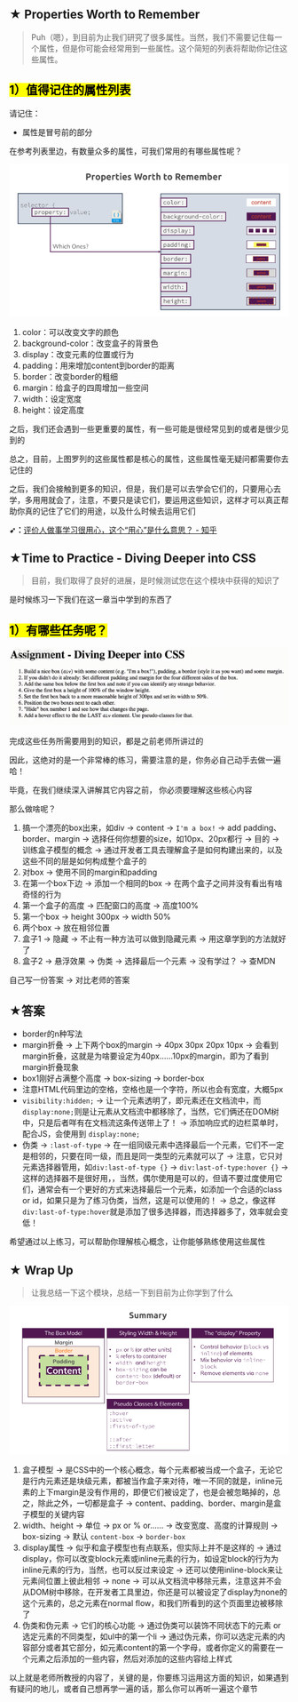 ## ★ Properties Worth to Remember

> Puh（嗯），到目前为止我们研究了很多属性。当然，我们不需要记住每一个属性，但是你可能会经常用到一些属性。这个简短的列表将帮助你记住这些属性。

## <mark>1）值得记住的属性列表</mark>

请记住：

- 属性是冒号前的部分

在参考列表里边，有数量众多的属性，可我们常用的有哪些属性呢？

![常用属性列表](assets/img/2020-02-17-16-19-20.png)

1. color：可以改变文字的颜色
2. background-color：改变盒子的背景色
3. display：改变元素的位置或行为
4. padding：用来增加content到border的距离
5. border：改变border的粗细
6. margin：给盒子的四周增加一些空间
7. width：设定宽度
8. height：设定高度

之后，我们还会遇到一些更重要的属性，有一些可能是很经常见到的或者是很少见到的

总之，目前，上图罗列的这些属性都是核心的属性，这些属性毫无疑问都需要你去记住的

之后，我们会接触到更多的知识，但是，我们是可以去学会它们的，只要用心去学，多用用就会了，注意，不要只是读它们，要运用这些知识，这样才可以真正帮助你真的记住了它们的用途，以及什么时候去运用它们

**➹：**[评价人做事学习很用心，这个“用心”是什么意思？ - 知乎](https://www.zhihu.com/question/20038181)

## ★Time to Practice - Diving Deeper into CSS 

> 目前，我们取得了良好的进展，是时候测试您在这个模块中获得的知识了

是时候练习一下我们在这一章当中学到的东西了

## <mark>1）有哪些任务呢？</mark>

![第三章任务](assets/img/2020-02-17-19-18-46.png)

完成这些任务所需要用到的知识，都是之前老师所讲过的

因此，这绝对的是一个非常棒的练习，需要注意的是，你务必自己动手去做一遍哈！

毕竟，在我们继续深入讲解其它内容之前， 你必须要理解这些核心内容

那么做啥呢？

1. 搞一个漂亮的box出来，如div -> content -> `I'm a box!` -> add padding、border、margin -> 选择任何你想要的size，如10px、20px都行 -> 目的 -> 训练盒子模型的概念 -> 通过开发者工具去理解盒子是如何构建出来的，以及这些不同的层是如何构成整个盒子的
2. 对box -> 使用不同的margin和padding
3. 在第一个box下边 -> 添加一个相同的box -> 在两个盒子之间并没有看出有啥奇怪的行为
4. 第一个盒子的高度 -> 匹配窗口的高度 -> 高度100%
5. 第一个box -> height 300px -> width 50%
6. 两个box -> 放在相邻位置
7. 盒子1 -> 隐藏 -> 不止有一种方法可以做到隐藏元素 -> 用这章学到的方法就好了
8. 盒子2 -> 悬浮效果 -> 伪类 -> 选择最后一个元素 -> 没有学过？ -> 查MDN

自己写一份答案 -> 对比老师的答案

## ★答案

- border的n种写法
- margin折叠 -> 上下两个box的margin -> 40px 30px 20px 10px -> 会看到margin折叠，这就是为啥要设定为40px……10px的margin，即为了看到margin折叠现象
- box1刚好占满整个高度 -> box-sizing -> border-box
- 注意HTML代码里边的空格，空格也是一个字符，所以也会有宽度，大概5px
- `visibility:hidden;` -> 让一个元素透明了，即元素还在文档流中，而 `display:none;`则是让元素从文档流中都移除了，当然，它们俩还在DOM树中，只是后者咩有在文档流这条传送带上了！ -> 添加响应式的边栏菜单时，配合JS，会使用到 `display:none;`
- 伪类 -> `:last-of-type` -> 在一组同级元素中选择最后一个元素，它们不一定是相邻的，只要在同一级，而且是同一类型的元素就可以了 -> 注意，它只对元素选择器管用，如`div:last-of-type {}` -> `div:last-of-type:hover {}` -> 这样的选择器不是很好用，，当然，偶尔使用是可以的，但请不要过度使用它们，通常会有一个更好的方式来选择最后一个元素，如添加一个合适的class or id，如果只是为了练习伪类，当然，这是可以使用的！ -> 总之，像这样 `div:last-of-type:hover`就是添加了很多选择器，而选择器多了，效率就会变低！

希望通过以上练习，可以帮助你理解核心概念，让你能够熟练使用这些属性

## ★ Wrap Up

> 让我总结一下这个模块，总结一下到目前为止你学到了什么

![第三章总结](assets/img/2020-02-19-00-28-16.png)

1. 盒子模型 -> 是CSS中的一个核心概念，每个元素都被当成一个盒子，无论它是行内元素还是块级元素，都被当作盒子来对待，唯一不同的就是，inline元素的上下margin是没有作用的，即便它们被设定了，也是会被忽略掉的，总之，除此之外，一切都是盒子 -> content、padding、border、margin是盒子模型的关键内容
2. width、height -> 单位 -> px or % or…… -> 改变宽度、高度的计算规则 -> box-sizing -> 默认 `content-box` -> `border-box`
3. display属性 -> 似乎和盒子模型也有点联系，但实际上并不是这样的 -> 通过display，你可以改变block元素或inline元素的行为，如设定block的行为为inline元素的行为，当然，也可以反过来设定 -> 还可以使用inline-block来让元素间位置上彼此相邻 -> none -> 可以从文档流中移除元素，注意这并不会从DOM树中移除，在开发者工具里边，你还是可以被设定了display为none的这个元素的，总之元素在normal flow，和我们所看到的这个页面里边被移除了
4. 伪类和伪元素 -> 它们的核心功能 -> 通过伪类可以装饰不同状态下的元素 or 选定元素的不同类型，如ul中的第一个li -> 通过伪元素，你可以选定元素的内容部分或者其它部分，如元素content的第一个字母，或者你定义的需要在一个元素之后添加的一些内容，然后对添加的这些内容给上样式

以上就是老师所教授的内容了，关键的是，你要练习运用这方面的知识，如果遇到有疑问的地儿，或者自己想再学一遍的话，那么你可以再听一遍这个章节